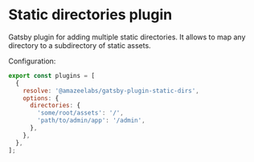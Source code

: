 # Static directories plugin

Gatsby plugin for adding multiple static directories. It allows to map any
directory to a subdirectory of static assets.

Configuration:

```js
export const plugins = [
  {
    resolve: '@amazeelabs/gatsby-plugin-static-dirs',
    options: {
      directories: {
        'some/root/assets': '/',
        'path/to/admin/app': '/admin',
      },
    },
  },
];
```

